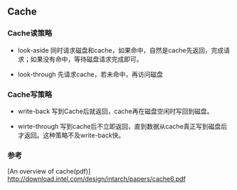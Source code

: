 ## Cache

### Cache读策略 

* look-aside
同时请求磁盘和cache，如果命中，自然是cache先返回，完成请求；如果没有命中，等待磁盘请求完成即可。


* look-through
先请求cache，若未命中，再访问磁盘


### Cache写策略 

* write-back
写到Cache后就返回，cache再在磁盘空闲时写回到磁盘。

* wirte-through
写到cache后不立即返回，直到数据从cache真正写到磁盘后才返回。这种策略不及write-back快。

### 参考
[An overview of cache(pdf)]  http://download.intel.com/design/intarch/papers/cache6.pdf